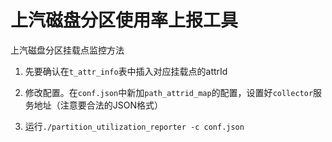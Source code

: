 上汽磁盘分区使用率上报工具
==========================

上汽磁盘分区挂载点监控方法

1. 先要确认在`t_attr_info`表中插入对应挂载点的attrId

2. 修改配置。在`conf.json`中新加`path_attrid_map`的配置，设置好`collector`服务地址（注意要合法的JSON格式）

3. 运行`./partition_utilization_reporter -c conf.json`
